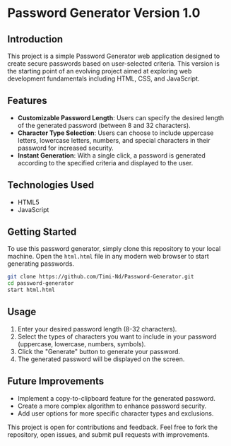 # Password Generator Version 1.0

## Introduction
This project is a simple Password Generator web application designed to create secure passwords based on user-selected criteria. This version is the starting point of an evolving project aimed at exploring web development fundamentals including HTML, CSS, and JavaScript.

## Features
- **Customizable Password Length**: Users can specify the desired length of the generated password (between 8 and 32 characters).
- **Character Type Selection**: Users can choose to include uppercase letters, lowercase letters, numbers, and special characters in their password for increased security.
- **Instant Generation**: With a single click, a password is generated according to the specified criteria and displayed to the user.

## Technologies Used
- HTML5
- JavaScript

## Getting Started
To use this password generator, simply clone this repository to your local machine. Open the `html.html` file in any modern web browser to start generating passwords.

```bash
git clone https://github.com/Timi-Nd/Password-Generator.git
cd password-generator
start html.html
```

## Usage
1. Enter your desired password length (8-32 characters).
2. Select the types of characters you want to include in your password (uppercase, lowercase, numbers, symbols).
3. Click the "Generate" button to generate your password.
4. The generated password will be displayed on the screen.

## Future Improvements
- Implement a copy-to-clipboard feature for the generated password.
- Create a more complex algorithm to enhance password security.
- Add user options for more specific character types and exclusions.

This project is open for contributions and feedback. Feel free to fork the repository, open issues, and submit pull requests with improvements.
